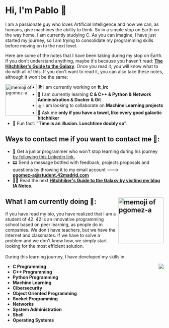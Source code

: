 # Hi, I'm Pablo 👋

<!--
**pgomez-a/pgomez-a** is a ✨ _special_ ✨ repository because its `README.md` (this file) appears on your GitHub profile. -->
I am a passionate guy who loves Artificial Intelligence and how we can, as humans, give machines the ability to think. So in a simple stop on Earth on the way home, I am currently studying C. As you can imagine, I have just started my journey, so I am trying to consolidate my programming skills before moving on to the next level.

Here are some of the notes that I have been taking during my stop on Earth. If you don't understand anything, maybe it's because you haven't read: <a href="https://www.casadellibro.com/libro-the-hitchhiker-s-guide-to-the-galaxy/9780345391803/1009645">**The Hitchhiker's Guide to the Galaxy**</a>. Once you read it, you will know what to do with all of this. If you don't want to read it, you can also take these notes, although it won't be the same: 

<a><img width="100" alt="memoji of pgomez-a" align= "left" src="https://user-images.githubusercontent.com/74931024/166304696-c78357f1-5c18-4f47-8886-721da80bc1e1.png"></a>

- 🌍 I am currently working on **ft_irc**</a>
- 🔭 I am currently learning **C & C++ & Python & Network Administration & Docker & Git**</a>
- 🛸 I am looking to collaborate on **Machine Learning projects**</a>
- 🧬 Ask me **only if you have a towel, like every good galactic hitchhiker**</a>
- 🚀 Fun fact: **"Time is an illusion. Lunchtime doubly so".**</a>

## Ways to contact me if you want to contact me 🤯:
- 🧠 Get a junior programmer who won't stop learning during his journey <a href="https://www.linkedin.com/in/pgomez-a/"> by following this Linkedin link.</a>
- 📟 Send a message bottled with feedback, projects proposals and questions by throwing it to my email account ---><br>**pgomez-a@student.42madrid.com**
- 😶‍🌫️ Read the next [**Hitchhiker's Guide to the Galaxy by visiting my blog IA Notes**](https://ia-notes.com/).

## What I am currently doing 🥸: <img width="145" alt="memoji of pgomez-a" align = "right" src="https://user-images.githubusercontent.com/74931024/166304124-f7b26524-b072-4b1b-822a-841af2ea4dda.png">
If you have read my bio, you have realized that I am a student of 42. 42 is an innovative programming school based on peer learning, as people do in companies. We don't have teachers, but we have the Internet and classmates. If we have to solve a problem and we don't know how, we simply start looking for the most efficient solution.<br><br>
During this learning journey, I have developed my skills in:

<img align="right" src="https://github-readme-stats.vercel.app/api/top-langs/?username=pgomez-a">

- **C Programming**
- **C++ Programming**
- **Python Programming**
- **Machine Learning**
- **Cibersecurity**
- **Object Oriented Programming**
- **Socket Programming**
- **Networks**
- **System Administration**
- **Shell**
- **Operating Systems**
